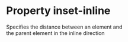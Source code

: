 # Property inset-inline

Specifies the distance between an element and  
the parent element in the inline direction  
